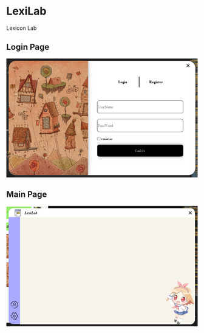 # **LexiLab**

Lexicon Lab

## Login Page

![image-20240310125416211](pic/image-20240310125416211.png)

## Main Page

![image-20240310125425223](pic/image-20240310125425223.png)